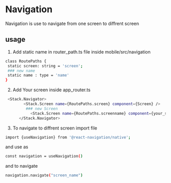 # Navigation

Navigation is use to navigate from one screen to diffrent screen 

## usage 
 1. Add static name in router_path.ts file inside mobile/src/navigation
 ```sh 
 class RoutePaths {
  static screen: string = 'screen';
  ### new name
  static name : type = 'name'
}
```
2. Add Your screen inside app_router.ts 
``` sh
 <Stack.Navigator>
        <Stack.Screen name={RoutePaths.screen} component={Screen} />
         ### new Screen 
           <Stack.Screen name={RoutePaths.screenname} component={your_screen_name} />
      </Stack.Navigator>
```
3. To navigate to diffrent screen 
import file 
```sh 
import {useNavigation} from '@react-navigation/native';
```
and use as
```sh
const navigation = useNavigation()
```
and to navigate 
```sh 
navigation.navigate("screen_name")
```